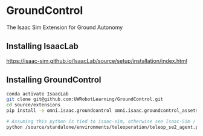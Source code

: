 # GroundControl
The Isaac Sim Extension for Ground Autonomy

## Installing IsaacLab
https://isaac-sim.github.io/IsaacLab/source/setup/installation/index.html

## Installing GroundControl

```bash
conda activate IsaacLab
git clone git@github.com:UWRobotLearning/GroundControl.git
cd source/extensions
pip install -e omni.isaac.groundcontrol omni.isaac.groundcontrol_assets omni.isaac.groundcontrol_tasks

# Assuming this python is tied to isaac-sim, otherwise see Isaac-Sim / IsaacLab docs:
python /source/standalone/environments/teleoperation/teleop_se2_agent.py --task Isaac-Navigation-Flat-Spot-Play-v0 --num_envs 1 --teleop_device keyboard
```
